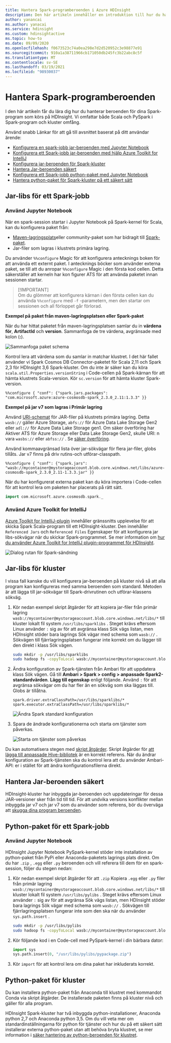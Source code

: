 ```yaml
---
title: Hantera Spark-programberoenden i Azure HDInsight
description: Den här artikeln innehåller en introduktion till hur du hanterar Spark-beroenden i HDInsight Spark-kluster för PySpark-och Scala-program.
author: yanancai
ms.author: yanacai
ms.service: hdinsight
ms.custom: hdinsightactive
ms.topic: how-to
ms.date: 09/09/2020
ms.openlocfilehash: f0673523c74a0ea298e7d2d520952c3e98877e91
ms.sourcegitcommit: 910a1a38711966cb171050db245fc3b22abc8c5f
ms.translationtype: MT
ms.contentlocale: sv-SE
ms.lasthandoff: 03/19/2021
ms.locfileid: "98930037"
---
```

# <a name="manage-spark-application-dependencies"></a>Hantera Spark-programberoenden

I den här artikeln får du lära dig hur du hanterar beroenden för dina Spark-program som körs på HDInsight. Vi omfattar både Scala och PySpark i Spark-program och kluster omfång.

Använd snabb Länkar för att gå till avsnittet baserat på ditt användar ärende:
* [Konfigurera en spark-jobb jar-beroenden med Jupyter Notebook](#use-jupyter-notebook)
* [Konfigurera ett Spark-jobb jar-beroenden med hjälp Azure Toolkit for IntelliJ](#use-azure-toolkit-for-intellij)
* [Konfigurera jar-beroenden för Spark-kluster](#jar-libs-for-cluster)
* [Hantera Jar-beroenden säkert](#safely-manage-jar-dependencies)
* [Konfigurera ett Spark-jobb python-paket med Jupyter Notebook](#use-jupyter-notebook-1)
* [Hantera python-paket för Spark-kluster på ett säkert sätt](#python-packages-for-cluster)

## <a name="jar-libs-for-one-spark-job"></a>Jar-libs för ett Spark-jobb
### <a name="use-jupyter-notebook"></a>Använd Jupyter Notebook
När en spark-session startar i Jupyter Notebook på Spark-kernel för Scala, kan du konfigurera paket från:

* [Maven-lagringsplats](https://search.maven.org/)eller community-paket som har bidragit till [Spark-paket](https://spark-packages.org/).
* Jar-filer som lagras i klustrets primära lagring.

Du använder `%%configure` Magic för att konfigurera antecknings boken för att använda ett externt paket. I antecknings böcker som använder externa paket, se till att du anropar `%%configure` Magic i den första kod cellen. Detta säkerställer att kerneln har kon figurer ATS för att använda paketet innan sessionen startar.

>
>[!IMPORTANT]  
>Om du glömmer att konfigurera kärnan i den första cellen kan du använda `%%configure` med `-f` -parametern, men den startar om sessionen och all förloppet går förlorad.

**Exempel på paket från maven-lagringsplatsen eller Spark-paket**

När du har hittat paketet från maven-lagringsplatsen samlar du in **värdena för**, **ArtifactId** och **version**. Sammanfoga de tre värdena, avgränsade med kolon (**:**).

   ![Sammanfoga paket schema](./media/apache-spark-manage-dependencies/spark-package-schema.png "Sammanfoga paket schema")

Kontrol lera att värdena som du samlar in matchar klustret. I det här fallet använder vi Spark Cosmos DB Connector-paketet för Scala 2,11 och Spark 2,3 för HDInsight 3,6 Spark-kluster. Om du inte är säker kan du köra `scala.util.Properties.versionString` i Code-cellen på Spark-kärnan för att hämta klustrets Scala-version. Kör `sc.version` för att hämta kluster Spark-version.

```
%%configure { "conf": {"spark.jars.packages": "com.microsoft.azure:azure-cosmosdb-spark_2.3.0_2.11:1.3.3" }}
```

**Exempel på jar v7 som lagras i Primär lagring**

Använd [URI-schemat](../hdinsight-hadoop-linux-information.md#URI-and-scheme) för JAR-filer på klustrets primära lagring. Detta `wasb://` gäller Azure Storage, `abfs://` för Azure Data Lake Storage Gen2 eller `adl://` för Azure Data Lake Storage gen1. Om säker överföring har Aktiver ATS för Azure Storage eller Data Lake Storage Gen2, skulle URI: n vara `wasbs://` eller `abfss://` . Se [säker överföring](../../storage/common/storage-require-secure-transfer.md).

Använd kommaavgränsad lista över jar-sökvägar för flera jar-filer, globs tillåts. Jar v7 finns på driv rutins-och utförar-classpath.

```
%%configure { "conf": {"spark.jars": "wasb://mycontainer@mystorageaccount.blob.core.windows.net/libs/azure-cosmosdb-spark_2.3.0_2.11-1.3.3.jar" }}
```

När du har konfigurerat externa paket kan du köra importera i Code-cellen för att kontrol lera om paketen har placerats på rätt sätt.

```scala
import com.microsoft.azure.cosmosdb.spark._
```

### <a name="use-azure-toolkit-for-intellij"></a>Använd Azure Toolkit for IntelliJ
[Azure Toolkit for IntelliJ-plugin](./apache-spark-intellij-tool-plugin.md) innehåller gränssnitts upplevelse för att skicka Spark Scala-program till ett HDInsight-kluster. Den innehåller `Referenced Jars` och `Referenced Files` Egenskaper för att konfigurera jar libs-sökvägar när du skickar Spark-programmet. Se mer information om [hur du använder Azure Toolkit for IntelliJ plugin-programmet för HDInsight](./apache-spark-intellij-tool-plugin.md#run-a-spark-scala-application-on-an-hdinsight-spark-cluster).

![Dialog rutan för Spark-sändning](./media/apache-spark-intellij-tool-plugin/hdi-submit-spark-app-02.png)

## <a name="jar-libs-for-cluster"></a>Jar-libs för kluster
I vissa fall kanske du vill konfigurera jar-beroenden på kluster nivå så att alla program kan konfigureras med samma beroenden som standard. Metoden är att lägga till jar-sökvägar till Spark-drivrutinen och utförar-klassens sökväg.

1. Kör nedan exempel skript åtgärder för att kopiera jar-filer från primär lagring `wasb://mycontainer@mystorageaccount.blob.core.windows.net/libs/*` till kluster lokalt fil system `/usr/libs/sparklibs` . Steget krävs eftersom Linux använder `:` sig av för att avgränsa klass Sök vägs listan, men HDInsight stöder bara lagrings Sök vägar med schema som `wasb://` . Sökvägen till fjärrlagringsplatsen fungerar inte korrekt om du lägger till den direkt i klass Sök vägen.

    ```bash
    sudo mkdir -p /usr/libs/sparklibs
    sudo hadoop fs -copyToLocal wasb://mycontainer@mystorageaccount.blob.core.windows.net/libs/*.* /usr/libs/sparklibs
    ```

2. Ändra konfiguration av Spark-tjänsten från Ambari för att uppdatera klass Sök vägen. Gå till **Ambari > Spark > config > anpassade Spark2-standardvärden**. **Lägg till egenskap** enligt följande. Använd `:` för att avgränsa sökvägar om du har fler än en sökväg som ska läggas till. Globs är tillåtna.

    ```
    spark.driver.extraClassPath=/usr/libs/sparklibs/*
    spark.executor.extraClassPath=/usr/libs/sparklibs/*
    ```

   ![Ändra Spark standard konfiguration](./media/apache-spark-manage-dependencies/change-spark-default-config.png "Ändra Spark standard konfiguration")

3. Spara de ändrade konfigurationerna och starta om tjänster som påverkas.

   ![Starta om tjänster som påverkas](./media/apache-spark-manage-dependencies/restart-impacted-services.png "Starta om tjänster som påverkas")

Du kan automatisera stegen med [skript åtgärder](../hdinsight-hadoop-customize-cluster-linux.md). Skript åtgärder för [att lägga till anpassade Hive-bibliotek](https://hdiconfigactions.blob.core.windows.net/linuxsetupcustomhivelibsv01/setup-customhivelibs-v01.sh) är en korrekt referens. När du ändrar konfiguration av Spark-tjänsten ska du kontrol lera att du använder Ambari-API: er i stället för att ändra konfigurationsfilerna direkt. 

## <a name="safely-manage-jar-dependencies"></a>Hantera Jar-beroenden säkert
HDInsight-kluster har inbyggda jar-beroenden och uppdateringar för dessa JAR-versioner sker från tid till tid. För att undvika versions konflikter mellan inbyggda jar v7 och jar v7 som du använder som referens, bör du överväga att [skugga dina program beroenden](./safely-manage-jar-dependency.md).

## <a name="python-packages-for-one-spark-job"></a>Python-paket för ett Spark-jobb
### <a name="use-jupyter-notebook"></a>Använd Jupyter Notebook
HDInsight Jupyter Notebook PySpark-kernel stöder inte installation av python-paket från PyPi eller Anaconda-paketets lagrings plats direkt. Om du har `.zip` , `.egg` eller `.py` beroenden och vill referera till dem för en spark-session, följer du stegen nedan:

1. Kör nedan exempel skript åtgärder för att `.zip` Kopiera `.egg` eller `.py` filer från primär lagring `wasb://mycontainer@mystorageaccount.blob.core.windows.net/libs/*` till kluster lokalt fil system `/usr/libs/pylibs` . Steget krävs eftersom Linux använder `:` sig av för att avgränsa Sök vägs listan, men HDInsight stöder bara lagrings Sök vägar med schema som `wasb://` . Sökvägen till fjärrlagringsplatsen fungerar inte som den ska när du använder `sys.path.insert` .

    ```bash
    sudo mkdir -p /usr/libs/pylibs
    sudo hadoop fs -copyToLocal wasb://mycontainer@mystorageaccount.blob.core.windows.net/libs/*.* /usr/libs/pylibs
    ```

2. Kör följande kod i en Code-cell med PySpark-kernel i din bärbara dator:

   ```python
   import sys
   sys.path.insert(0, "/usr/libs/pylibs/pypackage.zip")
   ```

3. Kör `import` för att kontrol lera om dina paket har inkluderats korrekt.  

## <a name="python-packages-for-cluster"></a>Python-paket för kluster
Du kan installera python-paket från Anaconda till klustret med kommandot Conda via skript åtgärder. De installerade paketen finns på kluster nivå och gäller för alla program. 

HDInsight Spark-kluster har två inbyggda python-installationer, Anaconda python 2,7 och Anaconda python 3,5. Om du vill veta mer om standardinställningarna för python för tjänster och hur du på ett säkert sätt installerar externa python-paket utan att behöva bryta klustret, se mer information i [säker hantering av python-beroenden för klustret](./apache-spark-python-package-installation.md).
